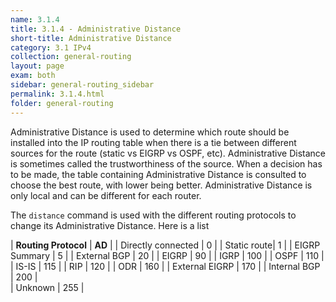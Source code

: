 ```yaml
---
name: 3.1.4
title: 3.1.4 - Administrative Distance
short-title: Administrative Distance
category: 3.1 IPv4
collection: general-routing
layout: page
exam: both
sidebar: general-routing_sidebar
permalink: 3.1.4.html
folder: general-routing
---
```

Administrative Distance is used to determine which route should be installed into the IP routing table when there is a tie between different sources for the route (static vs EIGRP vs OSPF, etc). Administrative Distance is sometimes called the trustworthiness of the source. When a decision has to be made, the table containing Administrative Distance is consulted to choose the best route, with lower being better. Administrative Distance is only local and can be different for each router.

The `distance` command is used with the different routing protocols to change its Administrative Distance. Here is a list

| **Routing Protocol**      | **AD** |
| Directly connected  | 0    |
| Static route| 1 |
| EIGRP Summary | 5 |
| External BGP | 20 |
| EIGRP | 90 |
| IGRP | 100 |
| OSPF | 110 |
| IS-IS | 115 |
| RIP | 120 |
| ODR | 160 |
| External EIGRP | 170 |
| Internal BGP | 200 |  
| Unknown | 255 |
